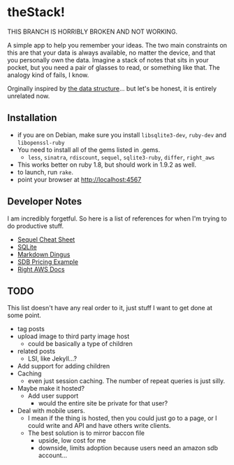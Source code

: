 # theStack!

THIS BRANCH IS HORRIBLY BROKEN AND NOT WORKING.

A simple app to help you remember your ideas. The two main constraints on this are that your data is always available, no matter the device, and that you personally own the data. Imagine a stack of notes that sits in your pocket, but you need a pair of glasses to read, or something like that. The analogy kind of fails, I know.

Orginally inspired by [the data structure][1]... but let's be honest, it is entirely unrelated now.

## Installation 

 * if you are on Debian, make sure you install `libsqlite3-dev`, `ruby-dev` and `libopenssl-ruby`
 * You need to install all of the gems listed in .gems.
   * `less`, `sinatra`, `rdiscount`, `sequel`, `sqlite3-ruby`, `differ`, `right_aws`
 * This works better on ruby 1.8, but should work in 1.9.2 as well.
 * to launch, run `rake`.
 * point your browser at <http://localhost:4567>

 [1]: http://en.wikipedia.org/wiki/Stack_(data_structure)
 [2]: http://heroku.com/
 [3]: http://www.sinatrarb.com/
 [4]: http://github.com/sinatra/heroku-sinatra-app

## Developer Notes

I am incredibly forgetful. So here is a list of references for when I'm trying to do productive stuff.

 * [Sequel Cheat Sheet](http://sequel.rubyforge.org/rdoc/files/doc/cheat_sheet_rdoc.html)
 * [SQLite](http://www.sqlite.org/sqlite.html)
 * [Markdown Dingus](http://daringfireball.net/projects/markdown/dingus)
 * [SDB Pricing Example](http://aws.amazon.com/simpledb/#machine-utilization-example)
 * [Right AWS Docs](http://rightscale.rubyforge.org/right_aws_gem_doc/classes/RightAws/SdbInterface.html)

## TODO

This list doesn't have any real order to it, just stuff I want to get done at some point. 

 * tag posts
 * upload image to third party image host
   * could be basically a type of children
 * related posts
   * LSI, like Jekyll...?
 * Add support for adding children
 * Caching
   * even just session caching. The number of repeat queries is just silly.
 * Maybe make it hosted? 
   * Add user support
      * would the entire site be private for that user?
 * Deal with mobile users.
   * I mean if the thing is hosted, then you could just go to a page, or I could write and API and have others write clients.
   * The best solution is to mirror baccon file
      * upside, low cost for me
      * downside, limits adoption because users need an amazon sdb account...

